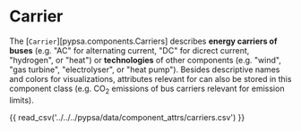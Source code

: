 # Carrier

The [`Carrier`][pypsa.components.Carriers] describes **energy carriers of buses** (e.g. "AC" for alternating current, "DC" for dicrect current, "hydrogen", or "heat") or **technologies** of other components (e.g. "wind", "gas turbine", "electrolyser", or "heat pump"). Besides descriptive names and colors for visualizations, attributes relevant for <!-- md:guide components/global-constraints.md --> can also be stored in this component class (e.g. CO$_2$ emissions of bus carriers relevant for emission limits).

{{ read_csv('../../../pypsa/data/component_attrs/carriers.csv') }}
